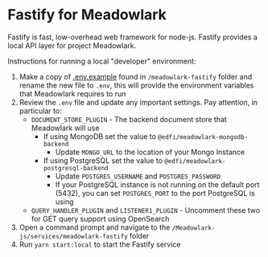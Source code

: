 # Fastify for Meadowlark

Fastify is fast, low-overhead web framework for node-js. Fastify provides a local API layer for project Meadowlark.

Instructions for running a local "developer" environment:

1. Make a copy of [.env.example](.env.example) found in
    `/meadowlark-fastify` folder and rename the new file to `.env`, this will provide the environment
     variables that Meadowlark requires to run
2. Review the `.env` file and update any important settings. Pay attention, in particular to:
   * `DOCUMENT_STORE_PLUGIN` - The backend document store that Meadowlark will use
     * If using MongoDB set the value to `@edfi/meadowlark-mongodb-backend`
       * Update `MONGO_URL` to the location of your Mongo Instance
     * If using PostgreSQL set the value to `@edfi/meadowlark-postgresql-backend`
       * Update `POSTGRES_USERNAME` and `POSTGRES_PASSWORD`
       * If your PostgreSQL instance is not running on the default port (5432), you can set `POSTGRES_PORT` to
         the port PostgreSQL is using
   * `QUERY_HANDLER_PLUGIN` and `LISTENER1_PLUGIN` - Uncomment these two for GET query support using OpenSearch
3. Open a command prompt and navigate to the `/Meadowlark-js/services/meadowlark-fastify` folder
4. Run `yarn start:local` to start the Fastify service
